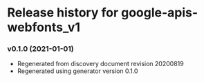 # Release history for google-apis-webfonts_v1

### v0.1.0 (2021-01-01)

* Regenerated from discovery document revision 20200819
* Regenerated using generator version 0.1.0

